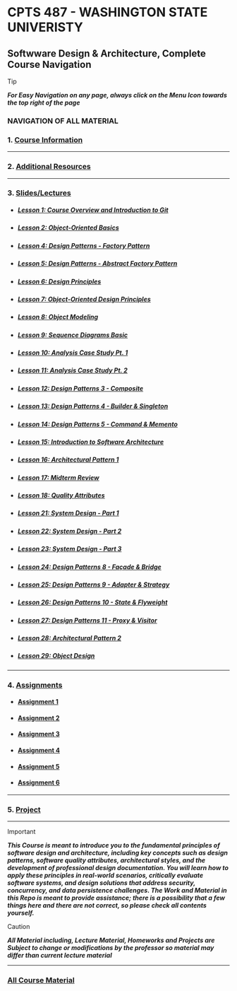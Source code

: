 # CPTS 487 - WASHINGTON STATE UNIVERISTY
## Softwware Design & Architecture, Complete Course Navigation

> [!TIP]
> ***For Easy Navigation on any page, always click on the Menu Icon towards the top right of the page***

### NAVIGATION OF ALL MATERIAL 

### 1. [Course Information](https://github.com/MarkShinozaki/CPTS487-SoftwareDesign-Architecture/tree/Course-Information)

--- 
### 2. [Additional Resources](https://github.com/MarkShinozaki/CPTS487-SoftwareDesign-Architecture/tree/Additional-Resources)
---
### 3. [Slides/Lectures](https://github.com/MarkShinozaki/CPTS487-SoftwareDesign-Architecture/tree/Lectures-Slides)
- ##### [Lesson 1: Course Overview and Introduction to Git](https://github.com/MarkShinozaki/CPTS487-SoftwareDesign-Architecture/blob/Lectures-Slides/CptS487_Lesson1.pdf)
- ##### [Lesson 2: Object-Oriented Basics](https://github.com/MarkShinozaki/CPTS487-SoftwareDesign-Architecture/blob/Lectures-Slides/CptS487_Lesson2-OOBasics.pdf)
- ##### [Lesson 4: Design Patterns - Factory Pattern](https://github.com/MarkShinozaki/CPTS487-SoftwareDesign-Architecture/blob/Lectures-Slides/CptS487_Lesson4-DesignPatterns1-Factory.pdf)
- ##### [Lesson 5: Design Patterns - Abstract Factory Pattern](https://github.com/MarkShinozaki/CPTS487-SoftwareDesign-Architecture/blob/Lectures-Slides/CptS487_Lesson5-DesignPatterns2-AbstractFactory.pdf)
- ##### [Lesson 6: Design Principles](https://github.com/MarkShinozaki/CPTS487-SoftwareDesign-Architecture/blob/Lectures-Slides/CptS487_Lesson6-DesignPrinciples.pdf)
- ##### [Lesson 7: Object-Oriented Design Principles](https://github.com/MarkShinozaki/CPTS487-SoftwareDesign-Architecture/blob/Lectures-Slides/CptS487_Lesson7-OODesignPrinciples.pdf)
- ##### [Lesson 8: Object Modeling](https://github.com/MarkShinozaki/CPTS487-SoftwareDesign-Architecture/blob/Lectures-Slides/CptS487_Lesson8-ObjectModeling.pdf)
- ##### [Lesson 9: Sequence Diagrams Basic](https://github.com/MarkShinozaki/CPTS487-SoftwareDesign-Architecture/blob/Lectures-Slides/CptS487_Lesson9-SequenceDiagramsBasic.pdf)
- ##### [Lesson 10: Analysis Case Study Pt. 1](https://github.com/MarkShinozaki/CPTS487-SoftwareDesign-Architecture/blob/Lectures-Slides/CptS487_Lesson10-AnalysisCaseStudy1.pdf)
- ##### [Lesson 11: Analysis Case Study Pt. 2](https://github.com/MarkShinozaki/CPTS487-SoftwareDesign-Architecture/blob/Lectures-Slides/CptS487_Lesson11-AnalysisCaseStudy2%20(2).pdf)
- ##### [Lesson 12: Design Patterns 3 - Composite](https://github.com/MarkShinozaki/CPTS487-SoftwareDesign-Architecture/blob/Lectures-Slides/CptS487_Lesson12-DesignPatterns3-Composite.pdf)
- ##### [Lesson 13: Design Patterns 4 - Builder & Singleton](https://github.com/MarkShinozaki/CPTS487-SoftwareDesign-Architecture/blob/Lectures-Slides/CptS487_Lesson13-DesignPatterns4-Builder%26Singleton.pdf)
- ##### [Lesson 14: Design Patterns 5 - Command & Memento](https://github.com/MarkShinozaki/CPTS487-SoftwareDesign-Architecture/blob/Lectures-Slides/CptS487_Lesson14-DesignPatterns5-Command%26Memento.pdf)
- ##### [Lesson 15: Introduction to Software Architecture](https://github.com/MarkShinozaki/CPTS487-SoftwareDesign-Architecture/blob/Lectures-Slides/CptS487_Lesson15-ArchitectureIntro.pdf)
- ##### [Lesson 16: Architectural Pattern 1](https://github.com/MarkShinozaki/CPTS487-SoftwareDesign-Architecture/blob/Lectures-Slides/CptS487_Lesson16-ArchitecturalPattern1.pdf)
- ##### [Lesson 17: Midterm Review](https://github.com/MarkShinozaki/CPTS487-SoftwareDesign-Architecture/blob/Lectures-Slides/CptS487_Lesson17-MidtermReview.pdf)
- ##### [Lesson 18: Quality Attributes](https://github.com/MarkShinozaki/CPTS487-SoftwareDesign-Architecture/blob/Lectures-Slides/CptS487_Lesson18-DesignQualities3.pdf)
- ##### [Lesson 21: System Design - Part 1](https://github.com/MarkShinozaki/CPTS487-SoftwareDesign-Architecture/blob/Lectures-Slides/CptS487_Lesson21-SystemDesign1.pdf)
- ##### [Lesson 22: System Design - Part 2](https://github.com/MarkShinozaki/CPTS487-SoftwareDesign-Architecture/blob/Lectures-Slides/CptS487_Lesson22-SystemDesign2.pdf)
- ##### [Lesson 23: System Design - Part 3](https://github.com/MarkShinozaki/CPTS487-SoftwareDesign-Architecture/blob/Lectures-Slides/CptS487_Lesson23-SystemDesign3.pdf)
- ##### [Lesson 24: Design Patterns 8 - Façade & Bridge](https://github.com/MarkShinozaki/CPTS487-SoftwareDesign-Architecture/blob/Lectures-Slides/CptS487_Lesson24-DesignPatterns8_Facade%26Bridge.pdf)
- ##### [Lesson 25: Design Patterns 9 - Adapter & Strategy](https://github.com/MarkShinozaki/CPTS487-SoftwareDesign-Architecture/blob/Lectures-Slides/CptS487_Lesson25-DesignPatterns9_Adapter%26Strategy.pdf)
- ##### [Lesson 26: Design Patterns 10 - State & Flyweight](https://github.com/MarkShinozaki/CPTS487-SoftwareDesign-Architecture/blob/Lectures-Slides/CptS487_Lesson26-DesignPatterns10_state%26flyweight.pdf)
- ##### [Lesson 27: Design Patterns 11 - Proxy & Visitor](https://github.com/MarkShinozaki/CPTS487-SoftwareDesign-Architecture/blob/Lectures-Slides/CptS487_Lesson26-DesignPatterns10_state%26flyweight.pdf)
- ##### [Lesson 28: Architectural Pattern 2](https://github.com/MarkShinozaki/CPTS487-SoftwareDesign-Architecture/blob/Lectures-Slides/CptS487_Lesson28-ArchitecturalPattern2.pdf)
- ##### [Lesson 29: Object Design](https://github.com/MarkShinozaki/CPTS487-SoftwareDesign-Architecture/blob/Lectures-Slides/CptS487_Lesson29-ObjectDesign.pdf)



---
### 4. [Assignments](https://github.com/MarkShinozaki/CPTS487-SoftwareDesign-Architecture/tree/Assignments)
- #### [Assignment 1](https://github.com/MarkShinozaki/CPTS487-SoftwareDesign-Architecture/tree/Assignments/Assignment%201)
- #### [Assignment 2](https://github.com/MarkShinozaki/CPTS487-SoftwareDesign-Architecture/tree/Assignments/Assignment%202)
- #### [Assignment 3](https://github.com/MarkShinozaki/CPTS487-SoftwareDesign-Architecture/tree/Assignments/Assignment%203)
- #### [Assignment 4](https://github.com/MarkShinozaki/CPTS487-SoftwareDesign-Architecture/tree/Assignments/Assignment%204)
- #### [Assignment 5](https://github.com/MarkShinozaki/CPTS487-SoftwareDesign-Architecture/tree/Assignments/Assignment%205)
- #### [Assignment 6](https://github.com/MarkShinozaki/CPTS487-SoftwareDesign-Architecture/tree/Assignments/Assignment%206)











---
### 5. [Project](https://github.com/MarkShinozaki/CPTS487-SoftwareDesign-Architecture/tree/Project)




---
> [!IMPORTANT]
> ***This Course is meant to introduce you to the fundamental principles of software design and architecture, including key concepts such as design patterns, software quality attributes, architectural styles, and the development of professional design documentation. You will learn how to apply these principles in real-world scenarios, critically evaluate software systems, and design solutions that address security, concurrency, and data persistence challenges. The Work and Material in this Repo is meant to provide assistance; there is a possibility that a few things here and there are not correct, so please check all contents yourself.*** 


> [!CAUTION]
> ***All Material including, Lecture Material, Homeworks and Projects are Subject to change or modifications by the professor so material may differ than current lecture material***

---

### [All Course Material](https://github.com/MarkShinozaki/CS-WSU)
